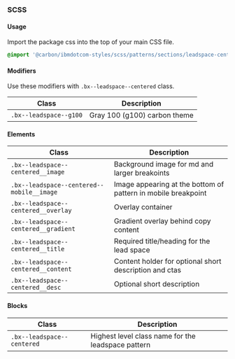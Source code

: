 ### SCSS

#### Usage

Import the package css into the top of your main CSS file.

```css
@import '@carbon/ibmdotcom-styles/scss/patterns/sections/leadspace-centered/_leadspace-centered.scss';
```

#### Modifiers

Use these modifiers with `.bx--leadspace--centered` class.

| Class                  | Description                  |
| ---------------------- | ---------------------------- |
| `.bx--leadspace--g100` | Gray 100 (g100) carbon theme |

#### Elements

| Class                                     | Description                                                   |
| ----------------------------------------- | ------------------------------------------------------------- |
| `.bx--leadspace--centered__image`         | Background image for md and larger breakoints                 |
| `.bx--leadspace--centered--mobile__image` | Image appearing at the bottom of pattern in mobile breakpoint |
| `.bx--leadspace--centered__overlay`       | Overlay container                                             |
| `.bx--leadspace--centered__gradient`      | Gradient overlay behind copy content                          |
| `.bx--leadspace--centered__title`         | Required title/heading for the lead space                     |
| `.bx--leadspace--centered__content`       | Content holder for optional short description and ctas        |
| `.bx--leadspace--centered__desc`          | Optional short description                                    |

#### Blocks

| Class                      | Description                                        |
| -------------------------- | -------------------------------------------------- |
| `.bx--leadspace--centered` | Highest level class name for the leadspace pattern |
